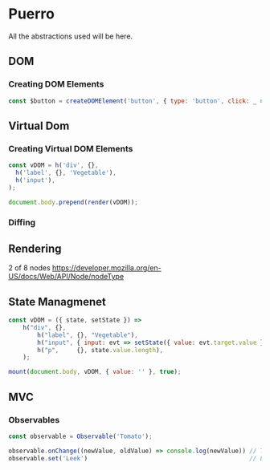 # Puerro

All the abstractions used will be here.

## DOM

### Creating DOM Elements
```js
const $button = createDOMElement('button', { type: 'button', click: _ => console.log('Clicked')}, 'Go')
```

## Virtual Dom

### Creating Virtual DOM Elements

```javascript
const vDOM = h('div', {}, 
  h('label', {}, 'Vegetable'),
  h('input'),
);

document.body.prepend(render(vDOM));
```

### Diffing

## Rendering

2 of 8 nodes https://developer.mozilla.org/en-US/docs/Web/API/Node/nodeType

## State Managmenet

```javascript
const vDOM = ({ state, setState }) =>
    h("div", {},
        h("label", {}, "Vegetable"),
        h("input", { input: evt => setState({ value: evt.target.value }) }),
        h("p",     {}, state.value.length),
    );

mount(document.body, vDOM, { value: '' }, true);
```

## MVC

### Observables

```javascript
const observable = Observable('Tomato');

observable.onChange((newValue, oldValue) => console.log(newValue)) // Tomato
observable.set('Leek')                                             // Leek
```